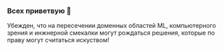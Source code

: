 ### Всех приветвую 👋

Убежден, что на пересечении доменных областей ML, компьютерного зрения и инжнерной смекалки могут рождаться решения, которые по праву могут считаться искуством!
